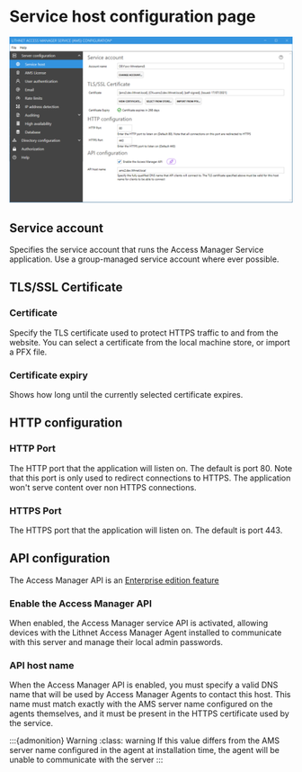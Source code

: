 # Service host configuration page

![](../../docs/images/ui-page-service-host.png)

## Service account

Specifies the service account that runs the Access Manager Service application. Use a group-managed service account where ever possible.

## TLS/SSL Certificate

### Certificate

Specify the TLS certificate used to protect HTTPS traffic to and from the website. You can select a certificate from the local machine store, or import a PFX file.

### Certificate expiry

Shows how long until the currently selected certificate expires.

## HTTP configuration

### HTTP Port

The HTTP port that the application will listen on. The default is port 80. Note that this port is only used to redirect connections to HTTPS. The application won't serve content over non HTTPS connections.

### HTTPS Port

The HTTPS port that the application will listen on. The default is port 443.

## API configuration

The Access Manager API is an [Enterprise edition feature](../../access-manager-editions.md)

### Enable the Access Manager API

When enabled, the Access Manager service API is activated, allowing devices with the Lithnet Access Manager Agent installed to communicate with this server and manage their local admin passwords.

### API host name

When the Access Manager API is enabled, you must specify a valid DNS name that will be used by Access Manager Agents to contact this host. This name must match exactly with the AMS server name configured on the agents themselves, and it must be present in the HTTPS certificate used by the service.

:::{admonition} Warning :class: warning If this value differs from the AMS server name configured in the agent at installation time, the agent will be unable to communicate with the server :::
